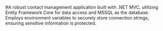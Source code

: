 #A robust contact management application built with .NET MVC, utilizing Entity Framework Core for data access and MSSQL as the database. Employs environment variables to securely store connection strings, ensuring sensitive information is protected.
